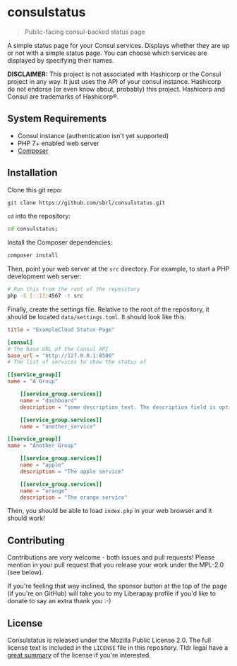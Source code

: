 # consulstatus

> Public-facing consul-backed status page

A simple status page for your Consul services. Displays whether they are up or not with a simple status page. You can choose which services are displayed by specifying their names.

**DISCLAIMER:** This project is not associated with Hashicorp or the Consul project in any way. It just uses the API of your consul instance. Hashicorp do not endorse (or even know about, probably) this project. Hashicorp and Consul are trademarks of Hashicorp®.

## System Requirements
 - Consul instance (authentication isn't yet supported)
 - PHP 7+ enabled web server
 - [Composer](https://getcomposer.org/)

## Installation
Clone this git repo:

```bash
git clone https://github.com/sbrl/consulstatus.git
```

`cd` into the repository:

```bash
cd consulstatus;
```

Install the Composer dependencies:

```bash
composer install
```

Then, point your web server at the `src` directory. For example, to start a PHP development web server:

```bash
# Run this from the root of the repository
php -S [::1]:4567 -t src
```

Finally, create the settings file. Relative to the root of the repository, it should be located `data/settings.toml`. It should look like this:

```toml
title = "ExampleCloud Status Page"

[consul]
# The base URL of the Consul API
base_url = "http://127.0.0.1:8500"
# The list of services to show the status of

[[service_group]]
name = "A Group"

	[[service_group.services]]
	name = "dashboard"
	description = "some description text. The description field is optional."

	[[service_group.services]]
	name = "another_service"

[[service_group]]
name = "Another Group"

	[[service_group.services]]
	name = "apple"
	description = "The apple service"

	[[service_group.services]]
	name = "orange"
	description = "The orange service"
```

Then, you should be able to load `index.php` in your web browser and it should work!


## Contributing
Contributions are very welcome - both issues and pull requests! Please mention in your pull request that you release your work under the MPL-2.0 (see below).

If you're feeling that way inclined, the sponsor button at the top of the page (if you're on GitHub) will take you to my Liberapay profile if you'd like to donate to say an extra thank you :-)


## License
Consulstatus is released under the Mozilla Public License 2.0. The full license text is included in the `LICENSE` file in this repository. Tldr legal have a [great summary](https://tldrlegal.com/license/mozilla-public-license-2.0-(mpl-2)) of the license if you're interested.

